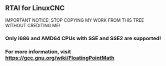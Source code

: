 ## RTAI for LinuxCNC

IMPORTANT NOTICE: STOP COPYING MY WORK FROM THIS TREE WITHOUT CREDITING ME!

### Only i686 and AMD64 CPUs with SSE and SSE2 are supported!

### For more information, visit https://gcc.gnu.org/wiki/FloatingPointMath
